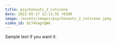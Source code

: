 ```yaml
---
title: psychonauts_2_cutscene
date: 2022-05-17 12:11:55 +0100
image: /assets/images/psychonauts_2_cutscene.jpeg
video_id: Qi74UagYgWk
---
```

Sample text if you want it.